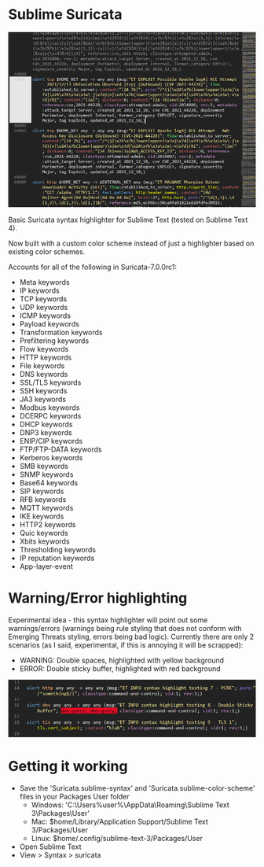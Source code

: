 # Sublime Suricata

![Alt text](/showcase.png)

Basic Suricata syntax highlighter for Sublime Text (tested on Sublime Text 4).

Now built with a custom color scheme instead of just a highlighter based on existing color schemes.

Accounts for all of the following in Suricata-7.0.0rc1:
- Meta keywords
- IP keywords
- TCP keywords
- UDP keywords
- ICMP keywords
- Payload keywords
- Transformation keywords
- Prefiltering keywords
- Flow keywords
- HTTP keywords
- File keywords
- DNS keywords
- SSL/TLS keywords
- SSH keywords
- JA3 keywords
- Modbus keywords
- DCERPC keywords
- DHCP keywords
- DNP3 keywords
- ENIP/CIP keywords
- FTP/FTP-DATA keywords
- Kerberos keywords
- SMB keywords
- SNMP keywords
- Base64 keywords
- SIP keywords
- RFB keywords
- MQTT keywords
- IKE keywords
- HTTP2 keywords
- Quic keywords
- Xbits keywords
- Thresholding keywords
- IP reputation keywords
- App-layer-event

# Warning/Error highlighting
Experimental idea - this syntax highlighter will point out some warnings/errors (warnings being rule styling that does not conform with Emerging Threats styling, errors being bad logic).  Currently there are only 2 scenarios (as I said, experimental, if this is annoying it will be scrapped):
- WARNING: Double spaces, highlighted with yellow background
- ERROR: Double sticky buffer, highlighted with red background

![Alt text](/double_buffer.png)

# Getting it working
- Save the 'Suricata.sublime-syntax' and 'Suricata.sublime-color-scheme' files in your Packages User folder
  - Windows: 'C:\Users\%user%\AppData\Roaming\Sublime Text 3\Packages\User'
  - Mac: $home/Library/Application Support/Sublime Text 3/Packages/User
  - Linux: $home/.config/sublime-text-3/Packages/User
- Open Sublime Text
- View > Syntax > suricata
